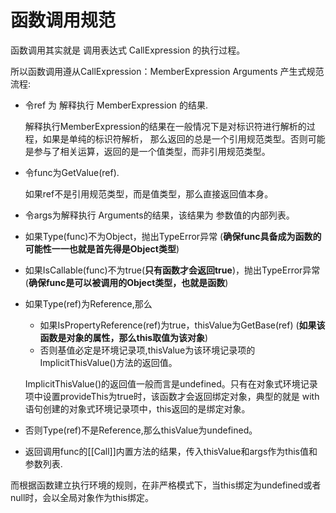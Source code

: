 # 函数调用规范

函数调用其实就是 调用表达式 CallExpression 的执行过程。

所以函数调用遵从CallExpression：MemberExpression Arguments 产生式规范流程:

* 令ref 为 解释执行 MemberExpression 的结果.

    解释执行MemberExpression的结果在一般情况下是对标识符进行解析的过程，如果是单纯的标识符解析，
    那么返回的总是一个引用规范类型。否则可能是参与了相关运算，返回的是一个值类型，而非引用规范类型。
* 令func为GetValue(ref).

    如果ref不是引用规范类型，而是值类型，那么直接返回值本身。
* 令args为解释执行 Arguments的结果，该结果为 参数值的内部列表。
* 如果Type(func)不为Object，抛出TypeError异常  (**确保func具备成为函数的可能性一一也就是首先得是Object类型**)
* 如果IsCallable(func)不为true(**只有函数才会返回true**)，抛出TypeError异常 (**确保func是可以被调用的Object类型，也就是函数**)
* 如果Type(ref)为Reference,那么
    * 如果IsPropertyReference(ref)为true，thisValue为GetBase(ref) (**如果该函数是对象的属性，那么this取值为该对象**)
    * 否则基值必定是环境记录项,thisValue为该环境记录项的ImplicitThisValue()方法的返回值。

    ImplicitThisValue()的返回值一般而言是undefined。只有在对象式环境记录项中设置provideThis为true时，该函数才会返回绑定对象，典型的就是 with语句创建的对象式环境记录项中，this返回的是绑定对象。
* 否则Type(ref)不是Reference,那么thisValue为undefined。
* 返回调用func的\[\[Call]]内置方法的结果，传入thisValue和args作为this值和参数列表.

而根据函数建立执行环境的规则，在非严格模式下，当this绑定为undefined或者null时，会以全局对象作为this绑定。